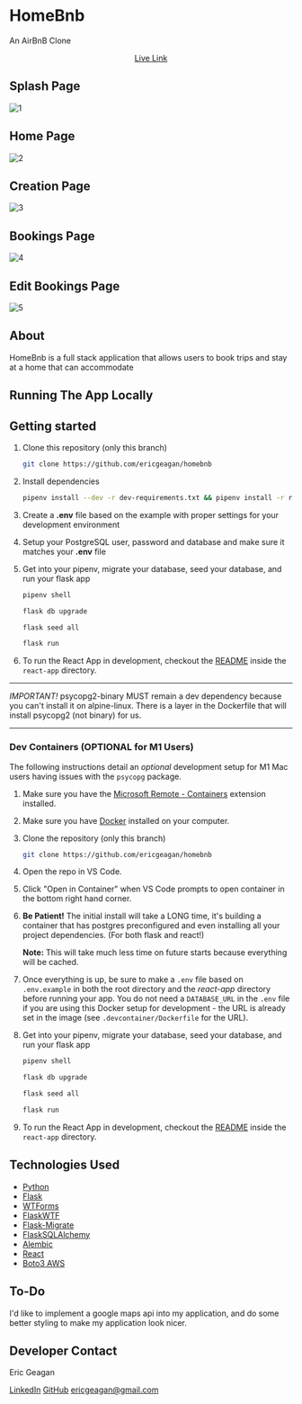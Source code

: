 # HomeBnb
An AirBnB Clone

<p align=center><a href='https://aa-homebnb.herokuapp.com/'>Live Link</a></p>

## Splash Page
![1](https://user-images.githubusercontent.com/55807053/179463274-6afb1506-d2f4-4c08-953a-75f8dc55bfb2.jpg)

## Home Page
![2](https://user-images.githubusercontent.com/55807053/179463347-95083190-5bf5-45f8-905f-adbb974b4311.jpg)

## Creation Page
![3](https://user-images.githubusercontent.com/55807053/179463461-4c18a5fd-111d-43b6-97a9-e76cef2dc3aa.png)

## Bookings Page
![4](https://user-images.githubusercontent.com/55807053/179463516-a0304c90-bda8-4ce0-b0c4-185de96cfad8.png)

## Edit Bookings Page
![5](https://user-images.githubusercontent.com/55807053/179463588-9bc898a1-326b-4cbd-b9ff-2b220c9b6159.png)

## About
HomeBnb is a full stack application that allows users to book trips and stay at a home
that can accommodate

## Running The App Locally
## Getting started

1. Clone this repository (only this branch)

   ```bash
   git clone https://github.com/ericgeagan/homebnb
   ```

2. Install dependencies

      ```bash
      pipenv install --dev -r dev-requirements.txt && pipenv install -r requirements.txt
      ```

3. Create a **.env** file based on the example with proper settings for your
   development environment
4. Setup your PostgreSQL user, password and database and make sure it matches your **.env** file

5. Get into your pipenv, migrate your database, seed your database, and run your flask app

   ```bash
   pipenv shell
   ```

   ```bash
   flask db upgrade
   ```

   ```bash
   flask seed all
   ```

   ```bash
   flask run
   ```

6. To run the React App in development, checkout the [README](./react-app/README.md) inside the `react-app` directory.

***

*IMPORTANT!*
   psycopg2-binary MUST remain a dev dependency because you can't install it on alpine-linux.
   There is a layer in the Dockerfile that will install psycopg2 (not binary) for us.
***

### Dev Containers (OPTIONAL for M1 Users)

The following instructions detail an *optional* development setup for M1 Mac users having issues with the `psycopg` package.

1. Make sure you have the [Microsoft Remote - Containers](https://marketplace.visualstudio.com/items?itemName=ms-vscode-remote.remote-containers) extension installed.
2. Make sure you have [Docker](https://www.docker.com/products/docker-desktop/) installed on your computer.
3. Clone the repository (only this branch)

   ```bash
   git clone https://github.com/ericgeagan/homebnb
   ```

4. Open the repo in VS Code.
5. Click "Open in Container" when VS Code prompts to open container in the bottom right hand corner.
6. **Be Patient!** The initial install will take a LONG time, it's building a container that has postgres preconfigured and even installing all your project dependencies. (For both flask and react!)

   **Note:** This will take much less time on future starts because everything will be cached.

7. Once everything is up, be sure to make a `.env` file based on `.env.example` in both the root directory and the *react-app* directory before running your app. You do not need a `DATABASE_URL` in the `.env` file if you are using this Docker setup for development - the URL is already set in the image (see `.devcontainer/Dockerfile` for the URL).

8. Get into your pipenv, migrate your database, seed your database, and run your flask app

   ```bash
   pipenv shell
   ```

   ```bash
   flask db upgrade
   ```

   ```bash
   flask seed all
   ```

   ```bash
   flask run
   ```

9. To run the React App in development, checkout the [README](./react-app/README.md) inside the `react-app` directory.

## Technologies Used

* [Python](https://docs.python.org/3/index.html)
* [Flask](https://flask.palletsprojects.com/en/1.1.x/)
* [WTForms](https://wtforms.readthedocs.io/en/2.3.x/)
* [FlaskWTF](https://flask-wtf.readthedocs.io/en/stable/)
* [Flask-Migrate](https://flask-migrate.readthedocs.io/en/latest/)
* [FlaskSQLAlchemy](https://flask-sqlalchemy.palletsprojects.com/en/2.x/)
* [Alembic](https://alembic.sqlalchemy.org/en/latest/)
* [React](https://reactjs.org/docs/getting-started.html)
* [Boto3 AWS](https://github.com/boto/boto3)

## To-Do

I'd like to implement a google maps api into my application, and do some better styling to make my application look nicer.

## Developer Contact

Eric Geagan

[LinkedIn](https://www.linkedin.com/in/eric-geagan-462323195/)
[GitHub](https://github.com/ericgeagan)
ericgeagan@gmail.com
